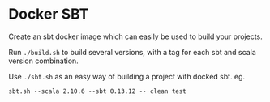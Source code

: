 # Docker SBT

Create an sbt docker image which can easily be used to build your projects.

Run `./build.sh` to build several versions, with a tag for each sbt and scala version combination.

Use `./sbt.sh` as an easy way of building a project with docked sbt. eg.

```
sbt.sh --scala 2.10.6 --sbt 0.13.12 -- clean test
```
